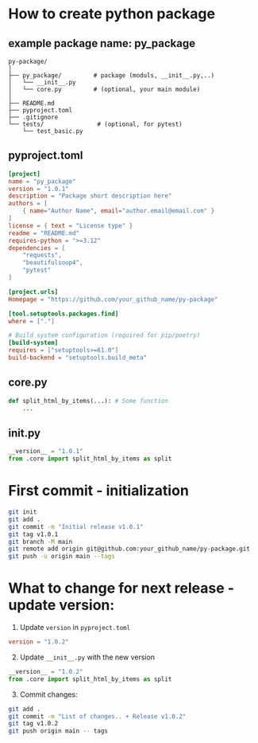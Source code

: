 # How to create python package

## example package name: py_package

```
py-package/
│
├── py_package/         # package (moduls, __init__.py,..)
│   └── __init__.py
│   └── core.py         # (optional, your main module)
│
├── README.md
├── pyproject.toml
├── .gitignore
└── tests/               # (optional, for pytest)
    └── test_basic.py
```

## pyproject.toml
```toml
[project]
name = "py_package"
version = "1.0.1"
description = "Package short description here"
authors = [
    { name="Author Name", email="author.email@email.com" }
]
license = { text = "License type" }
readme = "README.md"
requires-python = ">=3.12"
dependencies = [
    "requests",
    "beautifulsoup4",
    "pytest"
]

[project.urls]
Homepage = "https://github.com/your_github_name/py-package"

[tool.setuptools.packages.find]
where = ["."]

# Build system configuration (required for pip/poetry)
[build-system]
requires = ["setuptools>=61.0"]
build-backend = "setuptools.build_meta"
```

## core.py
```python
def split_html_by_items(...): # Some function
    ...
```

## __init__.py
```python
__version__ = "1.0.1"
from .core import split_html_by_items as split 
```


# First commit - initialization 
```bash
git init
git add .
git commit -m "Initial release v1.0.1"
git tag v1.0.1
git branch -M main
git remote add origin git@github.com:your_github_name/py-package.git
git push -u origin main --tags
```

# What to change for next release - update version:
1. Update `version` in `pyproject.toml`
```toml
version = "1.0.2"
```
2. Update `__init__.py` with the new version
```python
__version__ = "1.0.2"
from .core import split_html_by_items as split
```
3. Commit changes:
```bash
git add .
git commit -m "List of changes.. + Release v1.0.2"
git tag v1.0.2
git push origin main -- tags
```